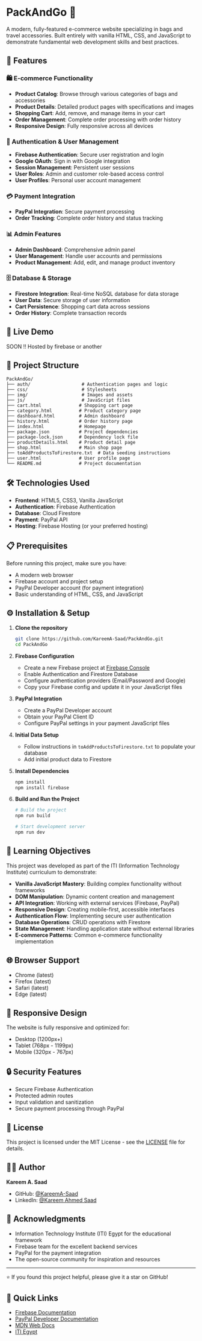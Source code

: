 # PackAndGo 🎒

A modern, fully-featured e-commerce website specializing in bags and travel accessories. Built entirely with vanilla HTML, CSS, and JavaScript to demonstrate fundamental web development skills and best practices.

## 🌟 Features

### 🛍️ E-commerce Functionality
- **Product Catalog**: Browse through various categories of bags and accessories
- **Product Details**: Detailed product pages with specifications and images
- **Shopping Cart**: Add, remove, and manage items in your cart
- **Order Management**: Complete order processing with order history
- **Responsive Design**: Fully responsive across all devices

### 🔐 Authentication & User Management
- **Firebase Authentication**: Secure user registration and login
- **Google OAuth**: Sign in with Google integration
- **Session Management**: Persistent user sessions
- **User Roles**: Admin and customer role-based access control
- **User Profiles**: Personal user account management

### 💳 Payment Integration
- **PayPal Integration**: Secure payment processing
- **Order Tracking**: Complete order history and status tracking

### 📊 Admin Features
- **Admin Dashboard**: Comprehensive admin panel
- **User Management**: Handle user accounts and permissions
- **Product Management**: Add, edit, and manage product inventory

### 🗄️ Database & Storage
- **Firestore Integration**: Real-time NoSQL database for data storage
- **User Data**: Secure storage of user information
- **Cart Persistence**: Shopping cart data across sessions
- **Order History**: Complete transaction records

## 🚀 Live Demo

SOON !! Hosted by firebase or another

## 📁 Project Structure

```
PackAndGo/
├── auth/                   # Authentication pages and logic
├── css/                    # Stylesheets
├── img/                    # Images and assets
├── js/                     # JavaScript files
├── cart.html              # Shopping cart page
├── category.html          # Product category page
├── dashboard.html         # Admin dashboard
├── history.html           # Order history page
├── index.html             # Homepage
├── package.json           # Project dependencies
├── package-lock.json      # Dependency lock file
├── productDetails.html    # Product detail page
├── shop.html              # Main shop page
├── toAddProductsToFirestore.txt  # Data seeding instructions
├── user.html              # User profile page
└── README.md              # Project documentation
```

## 🛠️ Technologies Used

- **Frontend**: HTML5, CSS3, Vanilla JavaScript
- **Authentication**: Firebase Authentication
- **Database**: Cloud Firestore
- **Payment**: PayPal API
- **Hosting**: Firebase Hosting (or your preferred hosting)

## 📋 Prerequisites

Before running this project, make sure you have:

- A modern web browser
- Firebase account and project setup
- PayPal Developer account (for payment integration)
- Basic understanding of HTML, CSS, and JavaScript

## ⚙️ Installation & Setup

1. **Clone the repository**
   ```bash
   git clone https://github.com/KareemA-Saad/PackAndGo.git
   cd PackAndGo
   ```

2. **Firebase Configuration**
   - Create a new Firebase project at [Firebase Console](https://console.firebase.google.com/)
   - Enable Authentication and Firestore Database
   - Configure authentication providers (Email/Password and Google)
   - Copy your Firebase config and update it in your JavaScript files

3. **PayPal Integration**
   - Create a PayPal Developer account
   - Obtain your PayPal Client ID
   - Configure PayPal settings in your payment JavaScript files

4. **Initial Data Setup**
   - Follow instructions in `toAddProductsToFirestore.txt` to populate your database
   - Add initial product data to Firestore

5. **Install Dependencies**
   ```bash
   npm install
   npm install firebase
   ```

6. **Build and Run the Project**
   ```bash
   # Build the project
   npm run build
   
   # Start development server
   npm run dev
   ```

## 🎯 Learning Objectives

This project was developed as part of the ITI (Information Technology Institute) curriculum to demonstrate:

- **Vanilla JavaScript Mastery**: Building complex functionality without frameworks
- **DOM Manipulation**: Dynamic content creation and management
- **API Integration**: Working with external services (Firebase, PayPal)
- **Responsive Design**: Creating mobile-first, accessible interfaces
- **Authentication Flow**: Implementing secure user authentication
- **Database Operations**: CRUD operations with Firestore
- **State Management**: Handling application state without external libraries
- **E-commerce Patterns**: Common e-commerce functionality implementation

## 🌐 Browser Support

- Chrome (latest)
- Firefox (latest)
- Safari (latest)
- Edge (latest)

## 📱 Responsive Design

The website is fully responsive and optimized for:
- Desktop (1200px+)
- Tablet (768px - 1199px)
- Mobile (320px - 767px)

## 🔒 Security Features

- Secure Firebase Authentication
- Protected admin routes
- Input validation and sanitization
- Secure payment processing through PayPal

## 📄 License

This project is licensed under the MIT License - see the [LICENSE](LICENSE) file for details.

## 👨‍💻 Author

**Kareem A. Saad**
- GitHub: [@KareemA-Saad](https://github.com/KareemA-Saad)
- LinkedIn: [@Kareem Ahmed Saad](https://www.linkedin.com/in/kareem-ahmed-saad-dev/)

## 🙏 Acknowledgments

- Information Technology Institute (ITI) Egypt for the educational framework
- Firebase team for the excellent backend services
- PayPal for the payment integration
- The open-source community for inspiration and resources

---

⭐ If you found this project helpful, please give it a star on GitHub!

## 🔗 Quick Links

- [Firebase Documentation](https://firebase.google.com/docs)
- [PayPal Developer Documentation](https://developer.paypal.com/docs)
- [MDN Web Docs](https://developer.mozilla.org/en-US/)
- [ITI Egypt](https://iti.gov.eg/)
